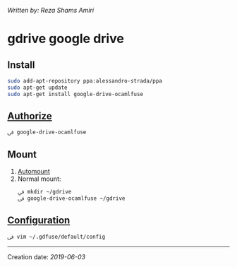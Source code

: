 _Written by: Reza Shams Amiri_
# gdrive google drive

## Install
``` sh
sudo add-apt-repository ppa:alessandro-strada/ppa
sudo apt-get update
sudo apt-get install google-drive-ocamlfuse
```
## [Authorize][AAGDOWG1]
``` sh
ﰲ google-drive-ocamlfuse
```
## Mount

1. [Automount][AAGDOWG2]
2. Normal mount:
    ``` sh
    ﰲ mkdir ~/gdrive
    ﰲ google-drive-ocamlfuse ~/gdrive
    ```
## [Configuration][CAGDOWG]
``` sh
ﰲ vim ~/.gdfuse/default/config
```


* * *
Creation date: _2019-06-03_

[AAGDOWG1]: https://github.com/astrada/google-drive-ocamlfuse/wiki/Authorization
[AAGDOWG2]: https://github.com/astrada/google-drive-ocamlfuse/wiki/Automounting
[CAGDOWG]: https://github.com/astrada/google-drive-ocamlfuse/wiki/Configuration